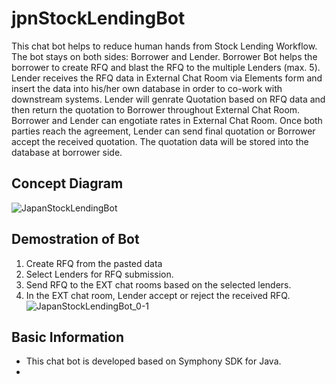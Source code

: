 # jpnStockLendingBot
This chat bot helps to reduce human hands from Stock Lending Workflow.
The bot stays on both sides: Borrower and Lender.
Borrower Bot helps the borrower to create RFQ and blast the RFQ to the multiple Lenders (max. 5).
Lender receives the RFQ data in External Chat Room via Elements form and insert the data into his/her own database in order to co-work with downstream systems.
Lender will genrate Quotation based on RFQ data and then return the quotation to Borrower throughout External Chat Room.
Borrower and Lender can engotiate rates in External Chat Room.
Once both parties reach the agreement, Lender can send final quotation or Borrower accept the received quotation.
The quotation data will be stored into the database at borrower side.

## Concept Diagram
![JapanStockLendingBot](https://user-images.githubusercontent.com/53326909/92078914-0c2b6980-edfa-11ea-9a8c-5a00849d966e.jpg)

## Demostration of Bot 
1. Create RFQ from the pasted data
2. Select Lenders for RFQ submission.
3. Send RFQ to the EXT chat rooms based on the selected lenders.
4. In the EXT chat room, Lender accept or reject the received RFQ.
![JapanStockLendingBot_0-1](https://user-images.githubusercontent.com/53326909/92079263-91168300-edfa-11ea-9c17-a4775b33f052.gif)

## Basic Information
* This chat bot is developed based on Symphony SDK for Java.
* 
